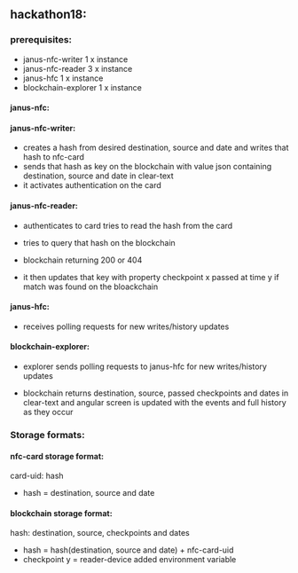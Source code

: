 ## hackathon18:

### prerequisites:

- janus-nfc-writer    1 x instance
- janus-nfc-reader    3 x instance
- janus-hfc           1 x instance
- blockchain-explorer 1 x instance


#### janus-nfc:

#### janus-nfc-writer:
- creates a hash from desired destination, source and date and writes that hash to nfc-card
- sends that hash as key on the blockchain with value json containing destination, source and date in clear-text
- it activates authentication on the card

#### janus-nfc-reader:
- authenticates to card tries to read the hash from the card

- tries to query that hash on the blockchain

- blockchain returning 200 or 404

- it then updates that key with property checkpoint x passed at time y if match was found on the bloackchain

#### janus-hfc:

- receives polling requests for new writes/history updates

#### blockchain-explorer:

- explorer sends polling requests to janus-hfc for new writes/history updates

- blockchain returns destination, source, passed checkpoints and dates in clear-text and angular screen is updated with the events and full history as they occur

### Storage formats:

#### nfc-card storage format:

card-uid: hash

- hash = destination, source and date


#### blockchain storage format:

hash: destination, source, checkpoints and dates

- hash = hash(destination, source and date) + nfc-card-uid
- checkpoint y = reader-device added environment variable